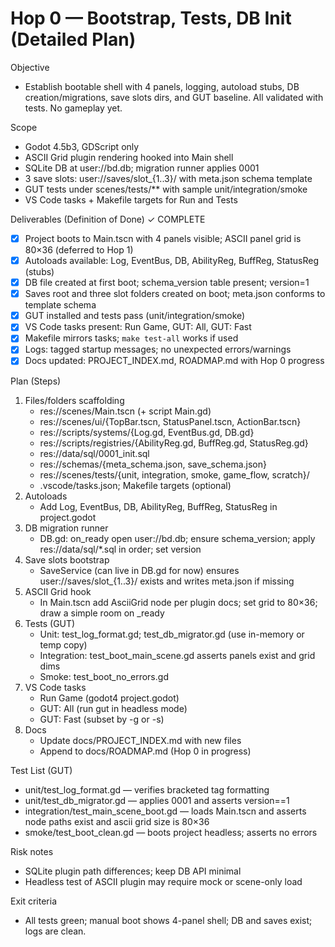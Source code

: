 # Hop 0 — Bootstrap, Tests, DB Init (Detailed Plan)

Objective
- Establish bootable shell with 4 panels, logging, autoload stubs, DB creation/migrations, save slots dirs, and GUT baseline. All validated with tests. No gameplay yet.

Scope
- Godot 4.5b3, GDScript only
- ASCII Grid plugin rendering hooked into Main shell
- SQLite DB at user://bd.db; migration runner applies 0001
- 3 save slots: user://saves/slot_{1..3}/ with meta.json schema template
- GUT tests under scenes/tests/** with sample unit/integration/smoke
- VS Code tasks + Makefile targets for Run and Tests

Deliverables (Definition of Done) ✓ COMPLETE
- [x] Project boots to Main.tscn with 4 panels visible; ASCII panel grid is 80×36 (deferred to Hop 1)
- [x] Autoloads available: Log, EventBus, DB, AbilityReg, BuffReg, StatusReg (stubs)
- [x] DB file created at first boot; schema_version table present; version=1
- [x] Saves root and three slot folders created on boot; meta.json conforms to template schema
- [x] GUT installed and tests pass (unit/integration/smoke)
- [x] VS Code tasks present: Run Game, GUT: All, GUT: Fast
- [x] Makefile mirrors tasks; `make test-all` works if used
- [x] Logs: tagged startup messages; no unexpected errors/warnings
- [x] Docs updated: PROJECT_INDEX.md, ROADMAP.md with Hop 0 progress

Plan (Steps)
1) Files/folders scaffolding
   - res://scenes/Main.tscn (+ script Main.gd)
   - res://scenes/ui/{TopBar.tscn, StatusPanel.tscn, ActionBar.tscn}
   - res://scripts/systems/{Log.gd, EventBus.gd, DB.gd}
   - res://scripts/registries/{AbilityReg.gd, BuffReg.gd, StatusReg.gd}
   - res://data/sql/0001_init.sql
   - res://schemas/{meta_schema.json, save_schema.json}
   - res://scenes/tests/{unit, integration, smoke, game_flow, scratch}/
   - .vscode/tasks.json; Makefile targets (optional)
2) Autoloads
   - Add Log, EventBus, DB, AbilityReg, BuffReg, StatusReg in project.godot
3) DB migration runner
   - DB.gd: on_ready open user://bd.db; ensure schema_version; apply res://data/sql/*.sql in order; set version
4) Save slots bootstrap
   - SaveService (can live in DB.gd for now) ensures user://saves/slot_{1..3}/ exists and writes meta.json if missing
5) ASCII Grid hook
   - In Main.tscn add AsciiGrid node per plugin docs; set grid to 80×36; draw a simple room on _ready
6) Tests (GUT)
   - Unit: test_log_format.gd; test_db_migrator.gd (use in-memory or temp copy)
   - Integration: test_boot_main_scene.gd asserts panels exist and grid dims
   - Smoke: test_boot_no_errors.gd
7) VS Code tasks
   - Run Game (godot4 project.godot)
   - GUT: All (run gut in headless mode)
   - GUT: Fast (subset by -g or -s)
8) Docs
   - Update docs/PROJECT_INDEX.md with new files
   - Append to docs/ROADMAP.md (Hop 0 in progress)

Test List (GUT)
- unit/test_log_format.gd — verifies bracketed tag formatting
- unit/test_db_migrator.gd — applies 0001 and asserts version==1
- integration/test_main_scene_boot.gd — loads Main.tscn and asserts node paths exist and ascii grid size is 80×36
- smoke/test_boot_clean.gd — boots project headless; asserts no errors

Risk notes
- SQLite plugin path differences; keep DB API minimal
- Headless test of ASCII plugin may require mock or scene-only load

Exit criteria
- All tests green; manual boot shows 4-panel shell; DB and saves exist; logs are clean.
